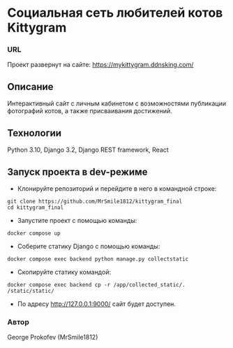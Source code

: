 # Социальная сеть любителей котов Kittygram
### URL
Проект развернут на сайте: https://mykittygram.ddnsking.com/

## Описание
Интерактивный сайт с личным кабинетом с возможностями публикации фотографий котов, а также присваивания достижений.

## Технологии
Python 3.10, Django 3.2, Django REST framework, React

## Запуск проекта в dev-режиме
- Клонируйте репозиторий и перейдите в него в командной строке:
``` 
git clone https://github.com/MrSmile1812/kittygram_final
cd kittygram_final
```
- Запустите проект с помощью команды:
``` 
docker compose up
``` 
- Соберите статику Django с помощью команды:
``` 
docker compose exec backend python manage.py collectstatic
``` 
- Скопируйте статику командой:
``` 
docker compose exec backend cp -r /app/collected_static/. /static/static/
``` 
- По адресу http://127.0.0.1:9000/ сайт будет доступен.

### Автор
George Prokofev (MrSmile1812)